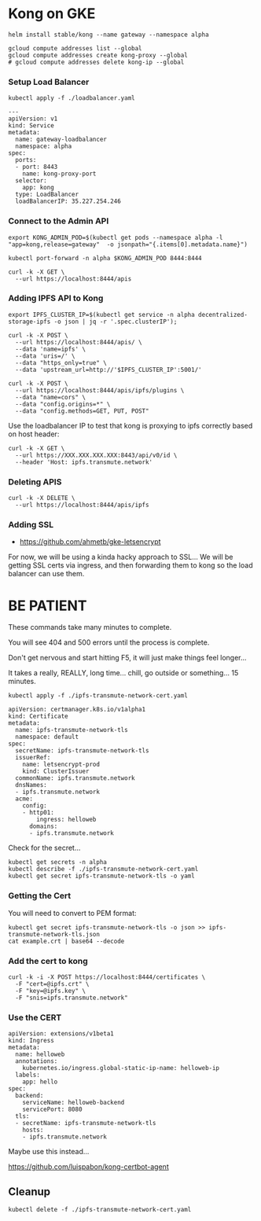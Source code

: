 # Kong on GKE

```
helm install stable/kong --name gateway --namespace alpha

gcloud compute addresses list --global
gcloud compute addresses create kong-proxy --global
# gcloud compute addresses delete kong-ip --global

```

### Setup Load Balancer

`kubectl apply -f ./loadbalancer.yaml`

```
---
apiVersion: v1
kind: Service
metadata:
  name: gateway-loadbalancer
  namespace: alpha
spec:
  ports:
  - port: 8443
    name: kong-proxy-port
  selector:
    app: kong
  type: LoadBalancer
  loadBalancerIP: 35.227.254.246
```


### Connect to the Admin API

```
export KONG_ADMIN_POD=$(kubectl get pods --namespace alpha -l "app=kong,release=gateway"  -o jsonpath="{.items[0].metadata.name}")

kubectl port-forward -n alpha $KONG_ADMIN_POD 8444:8444

curl -k -X GET \
  --url https://localhost:8444/apis

```

### Adding IPFS API to Kong

```
export IPFS_CLUSTER_IP=$(kubectl get service -n alpha decentralized-storage-ipfs -o json | jq -r '.spec.clusterIP');

curl -k -X POST \
  --url https://localhost:8444/apis/ \
  --data 'name=ipfs' \
  --data 'uris=/' \
  --data "https_only=true" \
  --data 'upstream_url=http://'$IPFS_CLUSTER_IP':5001/'

curl -k -X POST \
  --url https://localhost:8444/apis/ipfs/plugins \
  --data "name=cors" \
  --data "config.origins=*" \
  --data "config.methods=GET, PUT, POST"
```

Use the loadbalancer IP to test that kong is proxying to ipfs correctly based on host header:

```
curl -k -X GET \
  --url https://XXX.XXX.XXX.XXX:8443/api/v0/id \
  --header 'Host: ipfs.transmute.network'
```

### Deleting APIS

```
curl -k -X DELETE \
  --url https://localhost:8444/apis/ipfs
```

### Adding SSL

- https://github.com/ahmetb/gke-letsencrypt

For now, we will be using a kinda hacky approach to SSL... We will be getting SSL certs via ingress, and then forwarding them to kong so the load balancer can use them.

# BE PATIENT

These commands take many minutes to complete. 

You will see 404 and 500 errors until the process is complete.

Don't get nervous and start hitting F5, it will just make things feel longer... 

It takes a really, REALLY, long time...
chill, go outside or something... 15 minutes.

`kubectl apply -f ./ipfs-transmute-network-cert.yaml`

```
apiVersion: certmanager.k8s.io/v1alpha1
kind: Certificate
metadata:
  name: ipfs-transmute-network-tls
  namespace: default
spec:
  secretName: ipfs-transmute-network-tls
  issuerRef:
    name: letsencrypt-prod
    kind: ClusterIssuer
  commonName: ipfs.transmute.network
  dnsNames:
  - ipfs.transmute.network
  acme:
    config:
    - http01:
        ingress: helloweb
      domains:
      - ipfs.transmute.network
```

Check for the secret...

```
kubectl get secrets -n alpha
kubectl describe -f ./ipfs-transmute-network-cert.yaml
kubectl get secret ipfs-transmute-network-tls -o yaml
```

### Getting the Cert

You will need to convert to PEM format:

```
kubectl get secret ipfs-transmute-network-tls -o json >> ipfs-transmute-network-tls.json
cat example.crt | base64 --decode
```

### Add the cert to kong

```
curl -k -i -X POST https://localhost:8444/certificates \
  -F "cert=@ipfs.crt" \
  -F "key=@ipfs.key" \
  -F "snis=ipfs.transmute.network"
```

### Use the CERT

```
apiVersion: extensions/v1beta1
kind: Ingress
metadata:
  name: helloweb
  annotations:
    kubernetes.io/ingress.global-static-ip-name: helloweb-ip
  labels:
    app: hello
spec:
  backend:
    serviceName: helloweb-backend
    servicePort: 8080
  tls:
  - secretName: ipfs-transmute-network-tls
    hosts:
    - ipfs.transmute.network
```


Maybe use this instead...

https://github.com/luispabon/kong-certbot-agent

## Cleanup

```
kubectl delete -f ./ipfs-transmute-network-cert.yaml
```